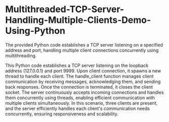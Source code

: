 # Multithreaded-TCP-Server-Handling-Multiple-Clients-Demo-Using-Python
 The provided Python code establishes a TCP server listening on a specified address and port, handling multiple client connections concurrently using multithreading.

This Python code establishes a TCP server listening on the loopback address (127.0.0.1) and port 9999. Upon client connection, it spawns a new thread to handle each client. The handle_client function manages client communication by receiving messages, acknowledging them, and sending back responses. Once the connection is terminated, it closes the client socket. The server continuously accepts incoming connections and handles them concurrently using threads, enabling efficient communication with multiple clients simultaneously. In this scenario, three clients are present, and the server efficiently handles each client's communication needs concurrently, ensuring responsiveness and scalability.
